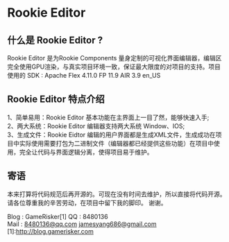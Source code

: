 ﻿Rookie Editor
=============

什么是 Rookie Editor ?
--------------------------
Rookie Editor 是为Rookie Components 量身定制的可视化界面编辑器，编辑区完全使用GPU渲染，与真实项目环境一致，保证最大限度的对项目的支持。项目使用的 SDK : Apache Flex 4.11.0 FP 11.9 AIR 3.9 en_US 

Rookie Editor 特点介绍
-----------------------
1、简单易用：Rookie Editor 基本功能在主界面上一目了然，能够快速入手;<br>
2、两大系统：Rookie Editor 编辑器支持两大系统 Window、IOS;<br>
3、生成文件：Rookie Eidtor 编辑的用户界面都是生成XML文件，生成成功在项目中实际使用需要打包为二进制文件（编辑器都已经提供这些功能）在项目中使用，完全让代码与界面逻辑分离，使得项目易于维护。<br>

寄语
----------------------
本来打算将代码规范后再开源的。可现在没有时间去维护，所以直接将代码开源。请各位尊重我的辛苦劳动，在项目中留下我的脚印。
谢谢。

Blog : GameRisker[1]
  QQ : 8480136<br>
Mail : 8480136@qq.com jamesyang686@gmail.com<br>
[1]:http://blog.gamerisker.com